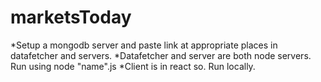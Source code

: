 # marketsToday
*Setup a mongodb server and paste link at appropriate places in  datafetcher and servers.
*Datafetcher and server are both node servers. Run using node "name".js
*Client is in react so. Run locally.
